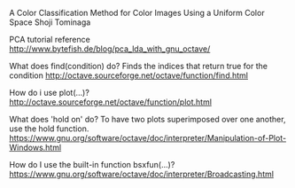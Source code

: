A Color Classification Method for Color Images Using a Uniform Color Space
Shoji Tominaga

PCA tutorial reference
http://www.bytefish.de/blog/pca_lda_with_gnu_octave/

What does find(condition) do?
  Finds the indices that return true for the condition
http://octave.sourceforge.net/octave/function/find.html

How do i use plot(...)?
http://octave.sourceforge.net/octave/function/plot.html

What does 'hold on' do?
  To have two plots superimposed over one another, use the hold function.
https://www.gnu.org/software/octave/doc/interpreter/Manipulation-of-Plot-Windows.html

How do I use the built-in function bsxfun(...)?
https://www.gnu.org/software/octave/doc/interpreter/Broadcasting.html